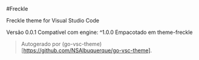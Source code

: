 #Freckle

Freckle theme for Visual Studio Code

Versão 0.0.1
Compatível com engine: ^1.0.0
Empacotado em theme-freckle

> Autogerado por (go-vsc-theme)[https://github.com/NSAlbuquerque/go-vsc-theme].